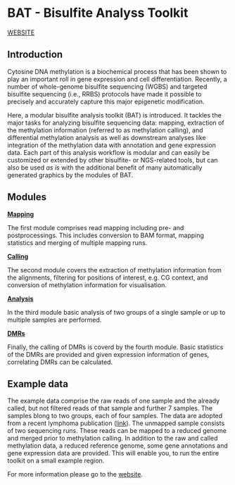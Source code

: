 # BAT - Bisulfite Analyss Toolkit

[WEBSITE](http://www.bioinf.uni-leipzig.de/Software/BAT/)

## Introduction

Cytosine DNA methylation is a biochemical process that has been shown
to play an important roll in gene expression and cell
differentiation. Recently, a number of whole-genome bisulfite
sequencing (WGBS) and targeted bisulfite sequencing (i.e., RRBS)
protocols have made it possible to precisely and accurately capture
this major epigenetic modification.

Here, a modular bisulfite analysis toolkit (BAT) is introduced. It
tackles the major tasks for analyzing bisulfite sequencing data:
mapping, extraction of the methylation information (referred to as
methylation calling), and differential methylation analysis as well as
downstream analyses like integration of the methylation data with
annotation and gene expression data. Each part of this analysis
workflow is modular and can easily be customized or extended by other
bisulfite- or NGS-related tools, but can also be used *as is* with the
additional benefit of many automatically generated graphics by the
modules of BAT.


## Modules
[**Mapping**](http://www.bioinf.uni-leipzig.de/Software/BAT/mapping)

The first module comprises read mapping including pre- and
postprocessings. This includes conversion to BAM format, mapping 
statistics and merging of multiple mapping runs.

[**Calling**](http://www.bioinf.uni-leipzig.de/Software/BAT/calling)

The second module covers the extraction of methylation information from 
the alignments, filtering for positions of interest, e.g. CG context, 
and conversion of methylation information for visualisation.

[**Analysis**](http://www.bioinf.uni-leipzig.de/Software/BAT/analysis)

In the third module basic analysis of two groups of a single sample or 
up to multiple samples are performed.

[**DMRs**](http://www.bioinf.uni-leipzig.de/Software/BAT/dmrs)

Finally, the calling of DMRs is coverd by the fourth module. Basic statistics 
of the DMRs are provided and given expression information of genes, correlating 
DMRs can be calculated.

## Example data

The example data comprise the raw reads of one sample and the already
called, but not filtered reads of that sample and further 7
samples. The samples blong to two groups, each of four samples. The
data are adopted from a recent lymphoma publication
([link](http://www.nature.com/ng/journal/v47/n11/full/ng.3413.html)). The
unmapped sample consists of two sequencing runs. These reads can be
mapped to a reduced genome and merged prior to methylation calling. In
addition to the raw and called methylation data, a reduced reference
genome, some gene annotations and gene expression data are
provided. This will enable you, to run the entire toolkit on a
small example region.

For more information please go to the [website](http://www.bioinf.uni-leipzig.de/Software/BAT).
